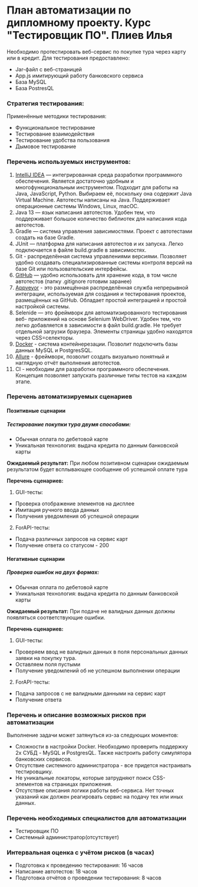# План автоматизации по дипломному проекту. Курс "Тестировщик ПО". Плиев Илья

Необходимо протестировать веб-сервис по покупке тура через карту или в кредит. Для тестирования предоставлено:
* Jar-файл c веб-страницей
* App.js имитирующий работу банковского сервиса
* База MySQL
* База PostresQL

### Стратегия тестирования:
 Применённые методики тестирования:
 * Функциональное тестирование
 * Тестирование взаимодействия
 * Тестирование удобства пользования
 * Дымовое тестирование
 
### Перечень используемых инструментов:
 1. [IntelliJ IDEA](https://www.jetbrains.com/ru-ru/idea/) — интегрированная среда разработки программного обеспечения. Является достаточно удобным
  и многофункциональным инструментом. Подходит для работы на Java, JavaScript, Python. 
  Выбираем её, поскольку она содержит Java Virtual Machine. Автотесты 
  написаны на Java. Поддерживает операционные системы Windows, 
  Linux, macOC.
  1. Java 13 — язык написания автотестов. Удобен тем, что поддерживает большое количество 
  библиотек для написания кода автотестов.
  1. Gradle — система управления зависимостями. Проект с автотестами 
  создать на базе Gradle. 
  1. JUnit — платформа для написания автотестов и их запуска. Легко подключается 
  в файле build.gradle в зависимостях.
  1. Git - распределённая система управлениями версиями. Позволяет удобно создавать 
  специализированные системы контроля версий на базе Git или пользовательские интерфейсы.
  1. [GitHub](https://github.com) — удобно использовать для хранение кода, в том числе автотестов 
  (папку .gitignore готовим заранее) 
  1. [Appveyor](https://www.appveyor.com/) - это размещённая распределённая служба непрерывной интеграции,
  используемая для создания и тестирования проектов, размещённых на GitHub. Обладает простой интеграцией и
  простой настройкой системы. 
  1. Selenide — это фреймворк для автоматизированного тестирования веб-
  приложений на основе Selenium WebDriver. Удобен тем, что легко добавляется в зависимости
  в файл build.gradle. Не требует отдельной загрузки браузера. Элементы страницы удобно находятся
  через CSS=селекторы.  
  1. [Docker](https://hub.docker.com/) - система контейнерезации. Позволит подключить базы данных MySQL и PostgresSQL.
  1. [Allure](https://docs.qameta.io/allure/) - фреймворк, позволит создать визуально понятный и наглядную отчёт выполнения автотестов.
  1. CI - необходим для разработки программного обеспечения. Концепция позволяет запускать различные типы 
  тестов на каждом этапе.

### Перечень автоматизируемых сценариев

#### Позитивные сценарии

##### Тестирование покупки тура двумя способами:
* Обычная оплата по дебетовой карте
* Уникальная технология: выдача кредита по данным банковской карты

**Ожидаемый результат:**
 При любом позитивном сценарии ожидаемым результатом будет всплывающее сообщение об
 успешной оплате тура
 
 **Перечень сценариев:**
 1. GUI-тесты:
 * Проверка отображение элементов на дисплее
 * Имитация ручного ввода данных 
 * Получения уведомления об успешной операции

 2. ForAPI-тесты:
 * Подача различных запросов на сервис карт 
 * Получение ответа со статусом - 200
 
 #### Негативные сценарии
 
 ##### Проверка ошибок на двух формах:
 * Обычная оплата по дебетовой карте
 * Уникальная технология: выдача кредита по данным банковской карты
 
 **Ожидаемый результат:**
 При подаче не валидных данных должны появляться соответствующие ошибки.
 
 **Перечень сценариев:**
 1. GUI-тесты:
* Проверяем ввод не валидных данных в поля персональных данных заявки 
 на покупку тура.
 * Оставляем поля пустыми
 * Получение уведомлений об не успешном выполнении операции
 
 2. ForAPI-тесты:
 * Подача запросов с не валидными данными на сервис карт
 * Получение ответа 

### Перечень и описание возможных рисков при автоматизации

Выполнение задачи может затянуться из-за следующих моментов:

* Сложности в настройки Docker. 
Необходимо проверить поддержку 2х СУБД - MySQL и PostgresQL. 
Также настроить работу симулятора банковских сервисов.
* Отсутствие системного администратора - все придется настраивать тестировщику. 
* Не уникальные локаторы, которые затрудняют поиск CSS-элементов 
на страницах приложения.
* Отсутствие описания логики работы веб-сервиса. Нет точных указаний как должен реагировать
сервис на подачу тех или иных данных.

### Перечень необходимых специалистов для автоматизации

* Тестировщик ПО 
* Системный администратор(отсутствует)

### Интервальная оценка с учётом рисков (в часах)

* Подготовка к проведению тестирования: 16 часов
* Написание автотестов: 18 часов
* Подготовка отчётов о проведении тестирования: 8 часов
